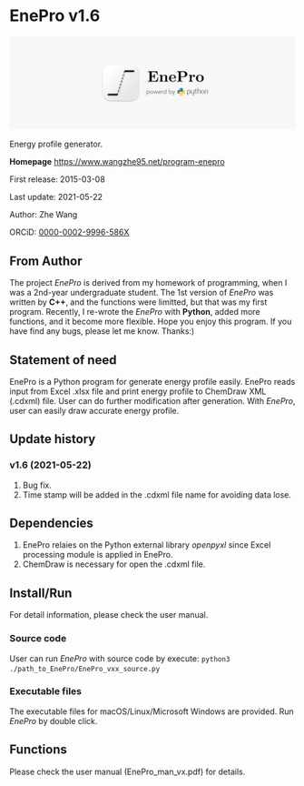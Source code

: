 # EnePro v1.6
![](EnePro_icon.png)

Energy profile generator.

**Homepage** https://www.wangzhe95.net/program-enepro

First release: 2015-03-08

Last update: 2021-05-22

Author: Zhe Wang

ORCiD: [0000-0002-9996-586X](https://orcid.org/0000-0002-9996-586X)

## From Author
The project *EnePro* is derived from my homework of programming, when I was a 2nd-year undergraduate student.
The 1st version of *EnePro* was written by **C++**, and the functions were limitted, but that was my first program.
Recently, I re-wrote the *EnePro* with **Python**, added more functions, and it become more flexible.
Hope you enjoy this program. If you have find any bugs, please let me know. Thanks:)

## Statement of need
EnePro is a Python program for generate energy profile easily. EnePro reads input from Excel .xlsx
file and print energy profile to ChemDraw XML (.cdxml) file. User can do further modification after generation.
With *EnePro*, user can easily draw accurate energy profile.

## Update history
### v1.6 (2021-05-22)
1. Bug fix.
2. Time stamp will be added in the .cdxml file name for avoiding data lose.

## Dependencies
1. EnePro relaies on the Python external library *openpyxl* since Excel processing module is applied in EnePro.
2. ChemDraw is necessary for open the .cdxml file.

## Install/Run
For detail information, please check the user manual.

### Source code
User can run *EnePro* with source code by execute: `python3 ./path_to_EnePro/EnePro_vxx_source.py`

### Executable files
The executable files for macOS/Linux/Microsoft Windows are provided. Run *EnePro* by double click.

## Functions
Please check the user manual (EnePro_man_vx.pdf) for details.
